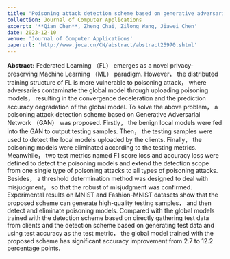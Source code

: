 ```yaml
---
title: "Poisoning attack detection scheme based on generative adversarial network for federated learning"
collection: Journal of Computer Applications
excerpt: '**Qian Chen**, Zheng Chai, Zilong Wang, Jiawei Chen'
date: 2023-12-10
venue: 'Journal of Computer Applications'
paperurl: 'http://www.joca.cn/CN/abstract/abstract25970.shtml'
---
```

**Abstract:** Federated Learning （FL） emerges as a novel privacy-preserving Machine Learning （ML） paradigm. However， the distributed training structure of FL is more vulnerable to poisoning attack， where adversaries contaminate the global model through uploading poisoning models， resulting in the convergence deceleration and the prediction accuracy degradation of the global model. To solve the above problem， a poisoning attack detection scheme based on Generative Adversarial Network （GAN） was proposed. Firstly， the benign local models were fed into the GAN to output testing samples. Then， the testing samples were used to detect the local models uploaded by the clients. Finally， the poisoning models were eliminated according to the testing metrics. Meanwhile， two test metrics named F1 score loss and accuracy loss were defined to detect the poisoning models and extend the detection scope from one single type of poisoning attacks to all types of poisoning attacks. Besides， a threshold determination method was designed to deal with misjudgment， so that the robust of misjudgment was confirmed. Experimental results on MNIST and Fashion-MNIST datasets show that the proposed scheme can generate high-quality testing samples， and then detect and eliminate poisoning models. Compared with the global models trained with the detection scheme based on directly gathering test data from clients and the detection scheme based on generating test data and using test accuracy as the test metric， the global model trained with the proposed scheme has significant accuracy improvement from 2.7 to 12.2 percentage points.

